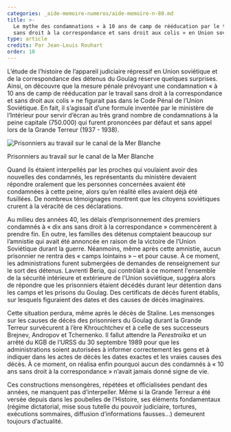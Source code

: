 ```yaml
---
categories: _aide-memoire-numeros/aide-memoire-n-80.md
title: >-
  Le mythe des condamnations « à 10 ans de camp de rééducation par le travail
  sans droit à la correspondance et sans droit aux colis » en Union soviétique
type: article
credits: Par Jean-Louis Rouhart
order: 10
---
```

L’étude de l’histoire de l’appareil judiciaire répressif en Union soviétique et de la correspondance des détenus du Goulag réserve quelques surprises. Ainsi, on découvre que la mesure pénale prévoyant une condamnation « à 10 ans de camp de rééducation par le travail sans droit à la correspondance et sans droit aux colis » ne figurait pas dans le Code Pénal de l’Union Soviétique. En fait, il s’agissait d’une formule inventée par le ministère de l’Intérieur pour servir d’écran au très grand nombre de condamnations à la peine capitale (750.000) qui furent prononcées par défaut et sans appel lors de la Grande Terreur (1937 - 1938).



![Prisonniers au travail sur le canal de la Mer Blanche](/assets/uploads/am-80-rouhart-prisonniers-au-travail-sur-le-canal-de-la-mer-blanche.jpg)

<span class="img-copyright"> Prisonniers au travail sur le canal de la Mer Blanche </span>


Quand ils étaient interpellés par les proches qui voulaient avoir des nouvelles des condamnés, les représentants du ministère devaient répondre oralement que les personnes concernées avaient été condamnées à cette peine, alors qu’en réalité elles avaient déjà été fusillées. De nombreux témoignages montrent que les citoyens soviétiques crurent à la véracité de ces déclarations.

Au milieu des années 40, les délais d’emprisonnement des premiers condamnés à « dix ans sans droit à la correspondance » commencèrent à prendre fin. En outre, les familles des détenus comptaient beaucoup sur l’amnistie qui avait été annoncée en raison de la victoire de l’Union Soviétique durant la guerre. Néanmoins, même après cette amnistie, aucun prisonnier ne rentra des « camps lointains » – et pour cause. À ce moment, les administrations furent submergées de demandes de renseignement sur le sort des détenus. Lavrenti Beria, qui contrôlait à ce moment l'ensemble de la sécurité intérieure et extérieure de l'Union soviétique, suggéra alors de répondre que les prisonniers étaient décédés durant leur détention dans les camps et les prisons du Goulag. Des certificats de décès furent établis, sur lesquels figuraient des dates et des causes de décès imaginaires.

Cette situation perdura, même après le décès de Staline. Les mensonges sur les causes de décès des prisonniers du Goulag durant la Grande Terreur survécurent à l’ère Khrouchtchev et à celle de ses successeurs Brejnev, Andropov et Tchernenko. Il fallut attendre la _Perestroïka_ et un arrêté du KGB de l’URSS du 30 septembre 1989 pour que les administrations soient autorisées à informer correctement les gens et à indiquer dans les actes de décès les dates exactes et les vraies causes des décès. À ce moment, on réalisa enfin pourquoi aucun des condamnés à « 10 ans sans droit à la correspondance » n’avait jamais donné signe de vie.

Ces constructions mensongères, répétées et officialisées pendant des années, ne manquent pas d’interpeller. Même si la Grande Terreur a été versée depuis dans les poubelles de l’Histoire, ses éléments fondamentaux (régime dictatorial, mise sous tutelle du pouvoir judiciaire, tortures, exécutions sommaires, diffusion d’informations fausses...) demeurent toujours d’actualité.
